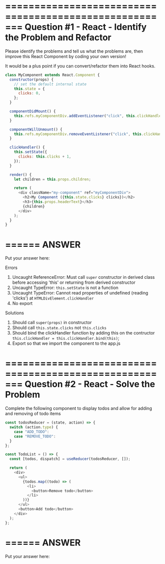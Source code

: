 =======================================================
Question #1 - React - Identify the Problem and Refactor
=======================================================

Please identify the problems and tell us what the problems are, then improve this React Component by coding your own version!

It would be a plus point if you can convert/refactor them into React hooks.

```js
class MyComponent extends React.Component {
  constructor(props) {
    // set the default internal state
    this.state = {
      clicks: 0,
    };
  }

  componentDidMount() {
    this.refs.myComponentDiv.addEventListener("click", this.clickHandler);
  }

  componentWillUnmount() {
    this.refs.myComponentDiv.removeEventListener("click", this.clickHandler);
  }

  clickHandler() {
    this.setState({
      clicks: this.clicks + 1,
    });
  }

  render() {
    let children = this.props.children;

    return (
      <div className="my-component" ref="myComponentDiv">
        <h2>My Component ({this.state.clicks} clicks})</h2>
        <h3>{this.props.headerText}</h3>
        {children}
      </div>
    );
  }
}
```

======
ANSWER
======
Put your answer here:

Errors

1. Uncaught ReferenceError: Must call `super` constructor in derived class before accessing 'this' or returning from derived constructor
2. Uncaught TypeError: `this.setState` is not a function
3. Uncaught TypeError: Cannot read properties of undefined (reading 'clicks') at `HTMLDivElement.clickHandler`
4. No export

Solutions

1. Should call `super(props)` in constructor
2. Should call `this.state.clicks` not `this.clicks`
3. Should bind the clickHandler function by adding this on the contructor `this.clickHandler = this.clickHandler.bind(this)`;
4. Export so that we import the component to the app.js

=======================================================
Question #2 - React - Solve the Problem
=======================================================

Complete the following <TodoList> component to display todos and allow for adding and removing of todo items

```js
const todosReducer = (state, action) => {
  switch (action.type) {
    case "ADD_TODO":
    case "REMOVE_TODO":
  }
};

const TodoList = () => {
  const [todos, dispatch] = useReducer(todosReducer, []);

  return (
    <div>
      <ul>
        {todos.map((todo) => (
          <li>
            <button>Remove todo</button>
          </li>
        ))}
      </ul>
      <button>Add todo</button>
    </div>
  );
};
```

======
ANSWER
======
Put your answer here:
